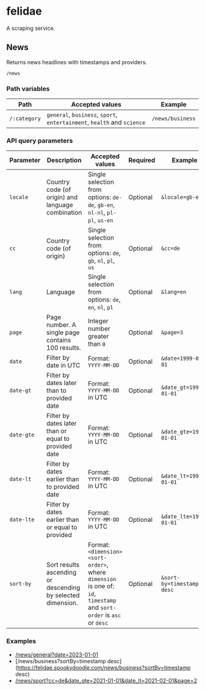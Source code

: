 # felidae

A scraping service.

## News

Returns news headlines with timestamps and providers.

`/news`

### Path variables

| Path | Accepted values | Example |
| --- | --- | --- |
|`/:category` | `general`, `business`, `sport`, `entertainment`, `health` and `science` | `/news/business` |

### API query parameters

| Parameter | Description | Accepted values | Required | Example |
| --- | --- | --- | --- | --- | 
| `locale` | Country code (of origin) and language combination | Single selection from options: `de-de`, `gb-en`, `nl-nl`, `pl-pl`, `us-en` | Optional | `&locale=gb-en` |
| `cc` | Country code (of origin) | Single selection from options: `de`, `gb`, `nl`, `pl`, `us` | Optional | `&cc=de` |
| `lang` | Language | Single selection from options:  `de`, `en`, `nl`, `pl` | Optional | `&lang=en` |
| `page` | Page number. A single page contains 100 results. | Integer number greater than `0` | Optional | `&page=3` |
| `date` | Filter by date in UTC | Format: `YYYY-MM-DD` | Optional | `&date=1999-01-01` |
| `date-gt` | Filter by dates later than to provided date | Format: `YYYY-MM-DD` in UTC | Optional | `&date_gt=1999-01-01` |
| `date-gte` | Filter by dates later than or equal to provided date | Format: `YYYY-MM-DD` in UTC | Optional | `&date_gte=1999-01-01` |
| `date-lt` | Filter by dates earlier than to provided date | Format: `YYYY-MM-DD` in UTC | Optional | `&date_lt=1999-01-01` |
| `date-lte` | Filter by dates earlier than or equal to provided | Format: `YYYY-MM-DD` in UTC | Optional | `&date_lte=1999-01-01` |
| `sort-by` | Sort results ascending or descending by selected dimension. | Format: `<dimension> <sort-order>`, where `dimension` is one of: `id`, `timestamp` and `sort-order` is `asc` or `desc` | Optional | `&sort-by=timestamp desc` |

### Examples

- [/news/general?date=2023-01-01](https://felidae.spookydoodle.com/news/general?date=2023-01-01)
- [/news/business?sortBy=timestamp desc](https://felidae.spookydoodle.com/news/business?sortBy=timestamp desc)
- [/news/sport?cc=de&date_gte=2021-01-01&date_lt=2021-02-01&page=2](https://felidae.spookydoodle.com/news/sport?cc=de&date_gte=2021-01-01&date_lt=2021-02-01&page=2)